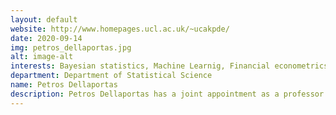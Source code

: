 ```yaml
---
layout: default
website: http://www.homepages.ucl.ac.uk/~ucakpde/
date: 2020-09-14
img: petros_dellaportas.jpg
alt: image-alt
interests: Bayesian statistics, Machine Learnig, Financial econometrics, Dynamic pricing
department: Department of Statistical Science
name: Petros Dellaportas
description: Petros Dellaportas has a joint appointment as a professor in Statistical Science in the department of Statistical Science, University College London, and as a professor of Statistics in the department of Statistics, Athens University of Economics and Business. His research is on Bayesian theory, MCMC theory, Gaussian processes, reinforcement learning and financial modelling. 
---
```

